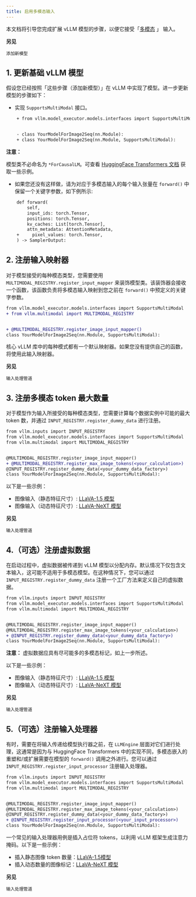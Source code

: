 ```yaml
---
title: 启用多模态输入
---
```


本文档将引导您完成扩展 vLLM 模型的步骤，以便它接受「[多模态](https://docs.vllm.ai/en/latest/dev/multimodal/multimodal_index.html#multi-modality) 」 输入。

**另见**

`添加新模型`

## 1. 更新基础 vLLM 模型

假设您已经按照「这些步骤（添加新模型）」在 vLLM 中实现了模型。进一步更新模型的步骤如下：

- 实现 `SupportsMultiModal` 接口。

```diff
    + from vllm.model_executor.models.interfaces import SupportsMultiModal


    - class YourModelForImage2Seq(nn.Module):
    + class YourModelForImage2Seq(nn.Module, SupportsMultiModal):
```

**注意：**

模型类不必命名为 `*ForCausalLM`。可查看 [HuggingFace Transformers 文档](https://huggingface.co/docs/transformers/model_doc/auto#multimodal) 获取一些示例。

- 如果您还没有这样做，请为对应于多模态输入的每个输入张量在 `forward()` 中保留一个关键字参数，如下例所示:

```diff
    def forward(
        self,
        input_ids: torch.Tensor,
        positions: torch.Tensor,
        kv_caches: List[torch.Tensor],
        attn_metadata: AttentionMetadata,
    +     pixel_values: torch.Tensor,
    ) -> SamplerOutput:
```

## 2. 注册输入映射器

对于模型接受的每种模态类型，您需要使用 `MULTIMODAL_REGISTRY.register_input_mapper` 来装饰模型类。该装饰器会接收一个函数，该函数负责将多模态输入映射到您之前在 `forward()` 中预定义的关键字参数。

```diff
from vllm.model_executor.models.interfaces import SupportsMultiModal
+ from vllm.multimodal import MULTIMODAL_REGISTRY


+ @MULTIMODAL_REGISTRY.register_image_input_mapper()
class YourModelForImage2Seq(nn.Module, SupportsMultiModal):
```

核心 vLLM 库中的每种模式都有一个默认映射器。如果您没有提供自己的函数，将使用此输入映射器。

**另见**

`输入处理管道`

## 3. 注册多模态 token 最大数量

对于模型作为输入所接受的每种模态类型，您需要计算每个数据实例中可能的最大 token 数，并通过 `INPUT_REGISTRY.register_dummy_data` 进行注册。

```diff
from vllm.inputs import INPUT_REGISTRY
from vllm.model_executor.models.interfaces import SupportsMultiModal
from vllm.multimodal import MULTIMODAL_REGISTRY


@MULTIMODAL_REGISTRY.register_image_input_mapper()
+ @MULTIMODAL_REGISTRY.register_max_image_tokens(<your_calculation>)
@INPUT_REGISTRY.register_dummy_data(<your_dummy_data_factory>)
class YourModelForImage2Seq(nn.Module, SupportsMultiModal):
```

以下是一些示例：

- 图像输入（静态特征尺寸）: [LLaVA-1.5 模型](https://github.com/vllm-project/vllm/blob/main/vllm/model_executor/models/llava.py)
- 图像输入（动态特征尺寸）: [LLaVA-NeXT 模型](https://github.com/vllm-project/vllm/blob/main/vllm/model_executor/models/llava_next.py)

**另见**

`输入处理管道`

## 4.（可选）注册虚拟数据

在启动过程中，虚拟数据被传递到 vLLM 模型以分配内存。默认情况下仅包含文本输入，这可能不适用于多模态模型。在这种情况下，您可以通过 `INPUT_REGISTRY.register_dummy_data` 注册一个工厂方法来定义自己的虚拟数据。

```diff
from vllm.inputs import INPUT_REGISTRY
from vllm.model_executor.models.interfaces import SupportsMultiModal
from vllm.multimodal import MULTIMODAL_REGISTRY


@MULTIMODAL_REGISTRY.register_image_input_mapper()
@MULTIMODAL_REGISTRY.register_max_image_tokens(<your_calculation>)
+ @INPUT_REGISTRY.register_dummy_data(<your_dummy_data_factory>)
class YourModelForImage2Seq(nn.Module, SupportsMultiModal):
```

**注意：**
虚拟数据应具有尽可能多的多模态标记，如上一步所述。

以下是一些示例：

- 图像输入（静态特征尺寸）: [LLaVA-1.5 模型](https://github.com/vllm-project/vllm/blob/main/vllm/model_executor/models/llava.py)
- 图像输入（动态特征尺寸）: [LLaVA-NeXT 模型](https://github.com/vllm-project/vllm/blob/main/vllm/model_executor/models/llava_next.py)

**另见**

`输入处理管道`

## 5.（可选）注册输入处理器

有时，需要在将输入传递给模型执行器之前，在 `LLMEngine` 层面对它们进行处理，这通常是因为与 HuggingFace Transformers 中的实现不同，多模态嵌入的重塑和/或扩展需要在模型的 `forward()` 调用之外进行。您可以通过 `INPUT_REGISTRY.register_input_processor` 注册输入处理器。

```diff
from vllm.inputs import INPUT_REGISTRY
from vllm.model_executor.models.interfaces import SupportsMultiModal
from vllm.multimodal import MULTIMODAL_REGISTRY


@MULTIMODAL_REGISTRY.register_image_input_mapper()
@MULTIMODAL_REGISTRY.register_max_image_tokens(<your_calculation>)
@INPUT_REGISTRY.register_dummy_data(<your_dummy_data_factory>)
+ @INPUT_REGISTRY.register_input_processor(<your_input_processor>)
class YourModelForImage2Seq(nn.Module, SupportsMultiModal):
```

一个常见的输入处理器用例是插入占位符 tokens，以利用 vLLM 框架生成注意力掩码。以下是一些示例：

- 插入静态图像 token 数量：[LLaVA-1.5模型](https://github.com/vllm-project/vllm/blob/main/vllm/model_executor/models/llava.py)
- 插入动态数量的图像标记：[LLaVA-NeXT 模型](https://github.com/vllm-project/vllm/blob/main/vllm/model_executor/models/llava_next.py)

**另见**

`输入处理管道`
